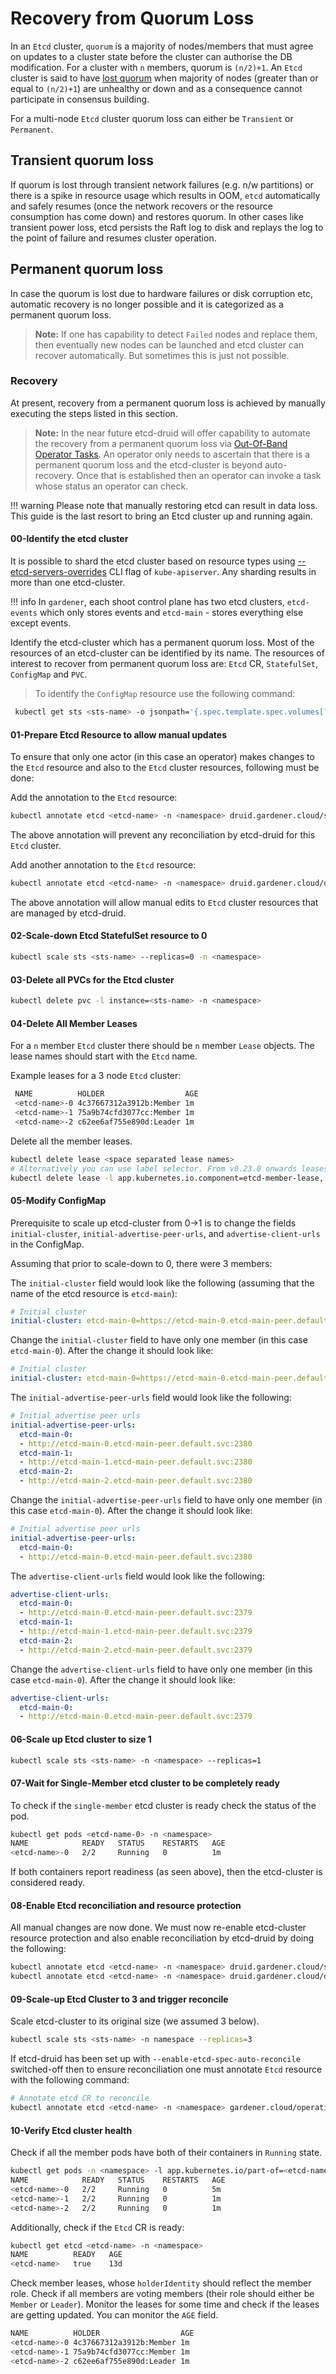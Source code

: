 # Recovery from Quorum Loss

In an `Etcd` cluster, `quorum` is a majority of nodes/members that must agree on updates to a cluster state before the cluster can authorise the DB modification. For a cluster with `n` members, quorum is `(n/2)+1`.  An `Etcd` cluster is said to have [lost quorum](https://etcd.io/docs/v3.4/op-guide/recovery/) when majority of nodes (greater than or equal to `(n/2)+1`) are unhealthy or down and as a consequence cannot participate in consensus building.

For a multi-node `Etcd` cluster quorum loss can either be `Transient` or `Permanent`.

## Transient quorum loss

If quorum is lost through transient network failures (e.g. n/w partitions) or there is a spike in resource usage which results in OOM, `etcd` automatically and safely resumes (once the network recovers or the resource consumption has come down) and restores quorum. In other cases like transient power loss, etcd persists the Raft log to disk and replays the log to the point of failure and resumes cluster operation.

## Permanent quorum loss

In case the quorum is lost due to hardware failures or disk corruption etc, automatic recovery is no longer possible and it is categorized as a permanent quorum loss. 

> **Note:** If one has capability to detect `Failed` nodes and replace them, then eventually new nodes can be launched and etcd cluster can recover automatically. But sometimes this is just not possible.

### Recovery

At present, recovery from a permanent quorum loss is achieved by manually executing the steps listed in this section.

> **Note:** In the near future etcd-druid will offer capability to automate the recovery from a permanent quorum loss via [Out-Of-Band Operator Tasks](../proposals/05-etcdopstask.md). An operator only needs to ascertain that there is a permanent quorum loss and the etcd-cluster is beyond auto-recovery. Once that is established then an operator can invoke a task whose status an operator can check.

!!! warning
    Please note that manually restoring etcd can result in data loss. This guide is the last resort to bring an Etcd cluster up and running again.

#### 00-Identify the etcd cluster 

It is possible to shard the etcd cluster based on resource types using [--etcd-servers-overrides](https://kubernetes.io/docs/reference/command-line-tools-reference/kube-apiserver/) CLI flag of `kube-apiserver`.  Any sharding results in more than one etcd-cluster.

!!! info
    In `gardener`, each shoot control plane has two etcd clusters, `etcd-events` which only stores events and `etcd-main` - stores everything else except events.

Identify the etcd-cluster which has a permanent quorum loss. Most of the resources of an etcd-cluster can be identified by its name. The resources of interest to recover from permanent quorum loss are: `Etcd` CR, `StatefulSet`, `ConfigMap` and `PVC`.

> To identify the `ConfigMap` resource use the following command:
>
```bash
 kubectl get sts <sts-name> -o jsonpath='{.spec.template.spec.volumes[?(@.name=="etcd-config-file")].configMap.name}'
```

#### 01-Prepare Etcd Resource to allow manual updates

To ensure that only one actor (in this case an operator) makes changes to the `Etcd` resource and also to the `Etcd` cluster resources, following must be done:

Add the annotation to the `Etcd` resource:

```bash
kubectl annotate etcd <etcd-name> -n <namespace> druid.gardener.cloud/suspend-etcd-spec-reconcile=
```

The above annotation will prevent any reconciliation by etcd-druid for this `Etcd` cluster.

Add another annotation to the `Etcd` resource:

```bash
kubectl annotate etcd <etcd-name> -n <namespace> druid.gardener.cloud/disable-etcd-component-protection=
```

The above annotation will allow manual edits to `Etcd` cluster resources that are managed by etcd-druid.

#### 02-Scale-down Etcd StatefulSet resource to 0

```bash
kubectl scale sts <sts-name> --replicas=0 -n <namespace>
```

#### 03-Delete all PVCs for the Etcd cluster

```bash
kubectl delete pvc -l instance=<sts-name> -n <namespace>
```

#### 04-Delete All Member Leases

For a `n` member `Etcd` cluster there should be `n` member `Lease` objects. The lease names should start with the `Etcd` name.

Example leases for a 3 node `Etcd` cluster:

```bash
 NAME          HOLDER                  AGE
 <etcd-name>-0 4c37667312a3912b:Member 1m
 <etcd-name>-1 75a9b74cfd3077cc:Member 1m
 <etcd-name>-2 c62ee6af755e890d:Leader 1m
```

Delete all the member leases.

```bash
kubectl delete lease <space separated lease names>
# Alternatively you can use label selector. From v0.23.0 onwards leases will have common set of labels
kubectl delete lease -l app.kubernetes.io.component=etcd-member-lease, app.kubernetes.io/part-of=<etcd-name> -n <namespace>
```

#### 05-Modify ConfigMap

Prerequisite to scale up etcd-cluster from 0->1 is to change the fields `initial-cluster`, `initial-advertise-peer-urls`, and `advertise-client-urls` in the ConfigMap. 

Assuming that prior to scale-down to 0, there were 3 members:

The `initial-cluster` field would look like the following (assuming that the name of the etcd resource is `etcd-main`):

```yaml
# Initial cluster
initial-cluster: etcd-main-0=https://etcd-main-0.etcd-main-peer.default.svc:2380,etcd-main-1=https://etcd-main-1.etcd-main-peer.default.svc:2380,etcd-main-2=https://etcd-main-2.etcd-main-peer.default.svc:2380
```

Change the `initial-cluster` field to have only one member (in this case `etcd-main-0`). After the change it should look like:

```yaml
# Initial cluster
initial-cluster: etcd-main-0=https://etcd-main-0.etcd-main-peer.default.svc:2380
```

The `initial-advertise-peer-urls` field would look like the following:

```yaml
# Initial advertise peer urls
initial-advertise-peer-urls:
  etcd-main-0:
  - http://etcd-main-0.etcd-main-peer.default.svc:2380
  etcd-main-1:
  - http://etcd-main-1.etcd-main-peer.default.svc:2380
  etcd-main-2:
  - http://etcd-main-2.etcd-main-peer.default.svc:2380
```

Change the `initial-advertise-peer-urls` field to have only one member (in this case `etcd-main-0`). After the change it should look like:

```yaml
# Initial advertise peer urls
initial-advertise-peer-urls:
  etcd-main-0:
  - http://etcd-main-0.etcd-main-peer.default.svc:2380
```

The `advertise-client-urls` field would look like the following:

```yaml
advertise-client-urls:
  etcd-main-0:
  - http://etcd-main-0.etcd-main-peer.default.svc:2379
  etcd-main-1:
  - http://etcd-main-1.etcd-main-peer.default.svc:2379
  etcd-main-2:
  - http://etcd-main-2.etcd-main-peer.default.svc:2379
```

Change the `advertise-client-urls` field to have only one member (in this case `etcd-main-0`). After the change it should look like:

```yaml
advertise-client-urls:
  etcd-main-0:
  - http://etcd-main-0.etcd-main-peer.default.svc:2379
```

#### 06-Scale up Etcd cluster to size 1

```bash
kubectl scale sts <sts-name> -n <namespace> --replicas=1 
```

#### 07-Wait for Single-Member etcd cluster to be completely ready

To check if the `single-member` etcd cluster is ready check the status of the pod.

```bash
kubectl get pods <etcd-name-0> -n <namespace>
NAME            READY   STATUS    RESTARTS   AGE
<etcd-name>-0   2/2     Running   0          1m
```

If both containers report readiness (as seen above), then the etcd-cluster is considered ready.

#### 08-Enable Etcd reconciliation and resource protection

All manual changes are now done. We must now re-enable etcd-cluster resource protection and also enable reconciliation by etcd-druid by doing the following:

```bash
kubectl annotate etcd <etcd-name> -n <namespace> druid.gardener.cloud/suspend-etcd-spec-reconcile-
kubectl annotate etcd <etcd-name> -n <namespace> druid.gardener.cloud/disable-etcd-component-protection-
```

#### 09-Scale-up Etcd Cluster to 3 and trigger reconcile

Scale etcd-cluster to its original size (we assumed 3 below).

```bash
kubectl scale sts <sts-name> -n namespace --replicas=3
```

If etcd-druid has been set up with `--enable-etcd-spec-auto-reconcile` switched-off then to ensure reconciliation one must annotate `Etcd` resource with the following command:

```bash
# Annotate etcd CR to reconcile
kubectl annotate etcd <etcd-name> -n <namespace> gardener.cloud/operation="reconcile"
```

#### 10-Verify Etcd cluster health

Check if all the member pods have both of their containers in `Running` state.

```bash
kubectl get pods -n <namespace> -l app.kubernetes.io/part-of=<etcd-name>
NAME            READY   STATUS    RESTARTS   AGE
<etcd-name>-0   2/2     Running   0          5m
<etcd-name>-1   2/2     Running   0          1m
<etcd-name>-2   2/2     Running   0          1m
```

Additionally, check if the `Etcd` CR is ready:

```bash
kubectl get etcd <etcd-name> -n <namespace>
NAME          READY   AGE
<etcd-name>   true    13d
```

Check member leases, whose `holderIdentity` should reflect the member role. Check if all members are voting members (their role should either be `Member` or `Leader`). Monitor the leases for some time and check if the leases are getting updated. You can monitor the `AGE` field.

```bash
NAME          HOLDER                  AGE
<etcd-name>-0 4c37667312a3912b:Member 1m
<etcd-name>-1 75a9b74cfd3077cc:Member 1m
<etcd-name>-2 c62ee6af755e890d:Leader 1m
```

